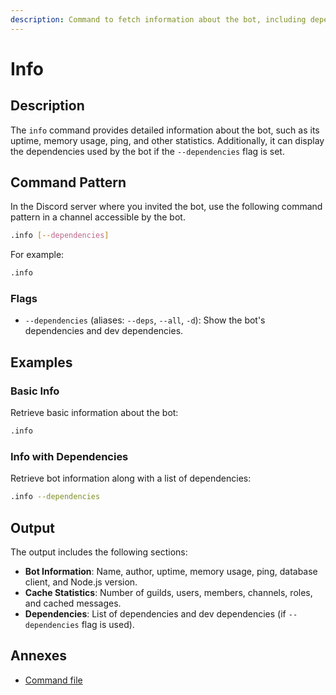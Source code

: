 ```yaml
---
description: Command to fetch information about the bot, including dependencies, uptime, memory usage, and cache statistics.
---
```


# Info

## Description

The `info` command provides detailed information about the bot, such as its uptime, memory usage, ping, and other statistics. Additionally, it can display the dependencies used by the bot if the `--dependencies` flag is set.

## Command Pattern

In the Discord server where you invited the bot, use the following command pattern in a channel accessible by the bot.

```bash
.info [--dependencies]
```

For example:

```bash
.info
```

### Flags

- `--dependencies` (aliases: `--deps`, `--all`, `-d`): Show the bot's dependencies and dev dependencies.

## Examples

### Basic Info

Retrieve basic information about the bot:

```bash
.info
```

### Info with Dependencies

Retrieve bot information along with a list of dependencies:

```bash
.info --dependencies
```

## Output

The output includes the following sections:

- **Bot Information**: Name, author, uptime, memory usage, ping, database client, and Node.js version.
- **Cache Statistics**: Number of guilds, users, members, channels, roles, and cached messages.
- **Dependencies**: List of dependencies and dev dependencies (if `--dependencies` flag is used).

## Annexes

- [Command file](https://github.com/bot-ts/framework/blob/master/src/commands/info.native.ts)
